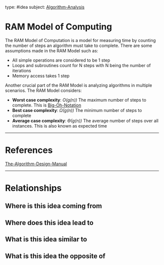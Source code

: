 type: #idea
subject: [Algorithm-Analysis](Algorithm-Analysis.md)

# RAM Model of Computing

The RAM Model of Computation is a model for measuring time by counting the number of steps an algorithm must take to complete. There are some assumptions made in the RAM Model such as:
- All simple operations are considered to be 1 step
- Loops and subroutines count for N steps with N being the number of iterations
- Memory access takes 1 step

Another crucial part of the RAM Model is analyzing algorithms in multiple scenarios. The RAM Model considers:
- **Worst case complexity**: *O(g(n))* The maximum number of steps to complete. This is [Big-Oh-Notation](Big-Oh-Notation.md)
- **Best case complexity**: *Ω(g(n))* The minimum number of steps to complete
- **Average case complexity**: *ϴ(g(n))* The average number of steps over all instances. This is also known as expected time

---
# References
[The-Algorithm-Design-Manual](The-Algorithm-Design-Manual.md)

---
# Relationships
## Where is this idea coming from

## Where does this idea lead to

## What is this idea similar to

## What is this idea the opposite of
